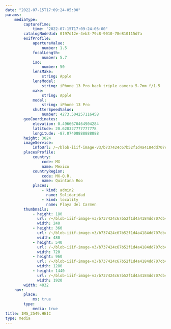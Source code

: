 ```yaml
---
date: "2022-07-15T17:09:24-05:00"
params:
    mediaType:
        captureTime:
            time: "2022-07-15T17:09:24-05:00"
        catalogNodeUid: 0197d12e-4eb3-79c8-9010-78e810115d7a
        exifProfile:
            apertureValue:
                number: 1.5
            focalLength:
                number: 5.7
            iso:
                number: 50
            lensMake:
                string: Apple
            lensModel:
                string: iPhone 13 Pro back triple camera 5.7mm f/1.5
            make:
                string: Apple
            model:
                string: iPhone 13 Pro
            shutterSpeedValue:
                number: 4273.504257116458
        geoCoordinates:
            elevation: 0.4966670464904284
            latitude: 20.620327777777778
            longitude: -87.07408888888888
        height: 3024
        imageService:
            infoUrl: /~/blob-iiif-image-v3/b737424c67b52f1d4a4184dd707cb4a8217273da1bac0949383cd007015de0c9/info.json
        placesProfile:
            country:
                code: MX
                name: Mexico
            countryRegion:
                code: MX-Q.R.
                name: Quintana Roo
            places:
                - kind: admin2
                  name: Solidaridad
                - kind: locality
                  name: Playa del Carmen
        thumbnails:
            - height: 180
              url: /~/blob-iiif-image-v3/b737424c67b52f1d4a4184dd707cb4a8217273da1bac0949383cd007015de0c9/full/240%2C180/0/default.jpg
              width: 240
            - height: 360
              url: /~/blob-iiif-image-v3/b737424c67b52f1d4a4184dd707cb4a8217273da1bac0949383cd007015de0c9/full/480%2C360/0/default.jpg
              width: 480
            - height: 540
              url: /~/blob-iiif-image-v3/b737424c67b52f1d4a4184dd707cb4a8217273da1bac0949383cd007015de0c9/full/720%2C540/0/default.jpg
              width: 720
            - height: 960
              url: /~/blob-iiif-image-v3/b737424c67b52f1d4a4184dd707cb4a8217273da1bac0949383cd007015de0c9/full/1280%2C960/0/default.jpg
              width: 1280
            - height: 1440
              url: /~/blob-iiif-image-v3/b737424c67b52f1d4a4184dd707cb4a8217273da1bac0949383cd007015de0c9/full/1920%2C1440/0/default.jpg
              width: 1920
        width: 4032
    nav:
        place:
            mx: true
        type:
            media: true
title: IMG_2549.HEIC
type: media
---
```

